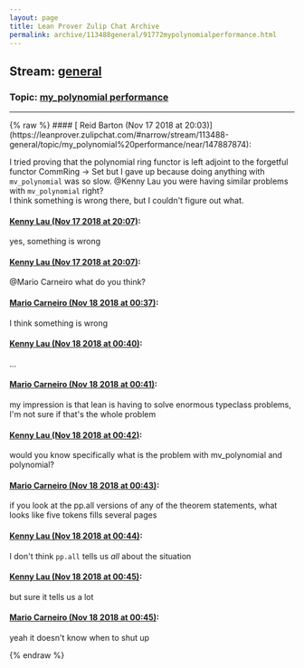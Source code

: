 ```yaml
---
layout: page
title: Lean Prover Zulip Chat Archive 
permalink: archive/113488general/91772mypolynomialperformance.html
---
```


## Stream: [general](https://leanprover-community.github.io/archive/113488general/index.html)
### Topic: [my_polynomial performance](https://leanprover-community.github.io/archive/113488general/91772mypolynomialperformance.html)

---

<base href="https://leanprover.zulipchat.com">
{% raw %}
#### [ Reid Barton (Nov 17 2018 at 20:03)](https://leanprover.zulipchat.com/#narrow/stream/113488-general/topic/my_polynomial%20performance/near/147887874):
<p>I tried proving that the polynomial ring functor is left adjoint to the forgetful functor CommRing -&gt; Set but I gave up because doing anything with <code>mv_polynomial</code> was so slow. <span class="user-mention" data-user-id="110064">@Kenny Lau</span> you were having similar problems with <code>mv_polynomial</code> right?<br>
I think something is wrong there, but I couldn't figure out what.</p>

#### [ Kenny Lau (Nov 17 2018 at 20:07)](https://leanprover.zulipchat.com/#narrow/stream/113488-general/topic/my_polynomial%20performance/near/147887984):
<p>yes, something is wrong</p>

#### [ Kenny Lau (Nov 17 2018 at 20:07)](https://leanprover.zulipchat.com/#narrow/stream/113488-general/topic/my_polynomial%20performance/near/147887985):
<p><span class="user-mention" data-user-id="110049">@Mario Carneiro</span> what do you think?</p>

#### [ Mario Carneiro (Nov 18 2018 at 00:37)](https://leanprover.zulipchat.com/#narrow/stream/113488-general/topic/my_polynomial%20performance/near/147895390):
<p>I think something is wrong</p>

#### [ Kenny Lau (Nov 18 2018 at 00:40)](https://leanprover.zulipchat.com/#narrow/stream/113488-general/topic/my_polynomial%20performance/near/147895486):
<p>...</p>

#### [ Mario Carneiro (Nov 18 2018 at 00:41)](https://leanprover.zulipchat.com/#narrow/stream/113488-general/topic/my_polynomial%20performance/near/147895501):
<p>my impression is that lean is having to solve enormous typeclass problems, I'm not sure if that's the whole problem</p>

#### [ Kenny Lau (Nov 18 2018 at 00:42)](https://leanprover.zulipchat.com/#narrow/stream/113488-general/topic/my_polynomial%20performance/near/147895542):
<p>would you know specifically what is the problem with mv_polynomial and polynomial?</p>

#### [ Mario Carneiro (Nov 18 2018 at 00:43)](https://leanprover.zulipchat.com/#narrow/stream/113488-general/topic/my_polynomial%20performance/near/147895552):
<p>if you look at the pp.all versions of any of the theorem statements, what looks like five tokens fills several pages</p>

#### [ Kenny Lau (Nov 18 2018 at 00:44)](https://leanprover.zulipchat.com/#narrow/stream/113488-general/topic/my_polynomial%20performance/near/147895597):
<p>I don't think <code>pp.all</code> tells us <em>all</em> about the situation</p>

#### [ Kenny Lau (Nov 18 2018 at 00:45)](https://leanprover.zulipchat.com/#narrow/stream/113488-general/topic/my_polynomial%20performance/near/147895603):
<p>but sure it tells us a lot</p>

#### [ Mario Carneiro (Nov 18 2018 at 00:45)](https://leanprover.zulipchat.com/#narrow/stream/113488-general/topic/my_polynomial%20performance/near/147895604):
<p>yeah it doesn't know when to shut up</p>


{% endraw %}
